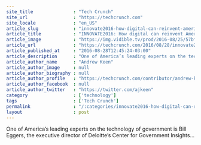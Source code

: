```yaml
---
site_title               : "Tech Crunch"
site_url                 : "https://techcrunch.com"
site_locale              : "en_US"
article_slug             : "innovate2016-how-digital-can-reinvent-american-government"
article_title            : "INNOVATE2016: How digital can reinvent American government"
article_image            : "https://img.vidible.tv/prod/2016-08/25/57bf263c44c8a327adada7f8_o_U_v1.jpg?w=764&h=400"
article_url              : "https://techcrunch.com/2016/08/28/innovate2016-how-digital-can-reinvent-american-government/"
article_published_at     : "2016-08-28T12:45:24-03:00"
article_description      : "One of America’s leading experts on the technology of government is Bill Eggers, the executive director of Deloitte’s Center for Government Insights..."
article_author_name      : "Andrew Keen"
article_author_image     : null
article_author_biography : null
article_author_profile   : "https://techcrunch.com/contributor/andrew-keen/"
article_author_facebook  : null
article_author_twitter   : "https://twitter.com/ajkeen"
category                 : ['technology']
tags                     : ['Tech Crunch']
permalink                : "/:categories/innovate2016-how-digital-can-reinvent-american-government/"
layout                   : post
---
```


One of America’s leading experts on the technology of government is Bill Eggers, the executive director of Deloitte’s Center for Government Insights...
